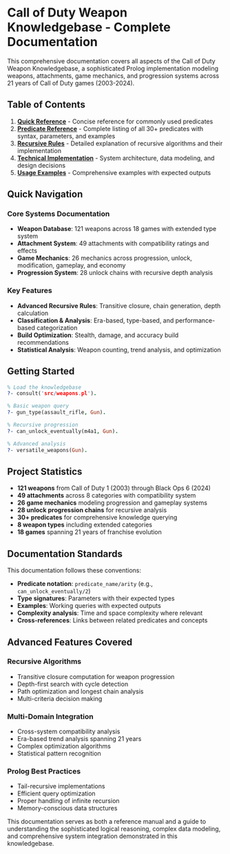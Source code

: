 # Call of Duty Weapon Knowledgebase - Complete Documentation

This comprehensive documentation covers all aspects of the Call of Duty Weapon Knowledgebase, a sophisticated Prolog implementation modeling weapons, attachments, game mechanics, and progression systems across 21 years of Call of Duty games (2003-2024).

## Table of Contents

1. [**Quick Reference**](quick-reference.md) - Concise reference for commonly used predicates
2. [**Predicate Reference**](predicate-reference.md) - Complete listing of all 30+ predicates with syntax, parameters, and examples
3. [**Recursive Rules**](recursive-rules.md) - Detailed explanation of recursive algorithms and their implementation
4. [**Technical Implementation**](technical-implementation.md) - System architecture, data modeling, and design decisions
5. [**Usage Examples**](usage-examples.md) - Comprehensive examples with expected outputs

## Quick Navigation

### Core Systems Documentation

- **Weapon Database**: 121 weapons across 18 games with extended type system
- **Attachment System**: 49 attachments with compatibility ratings and effects
- **Game Mechanics**: 26 mechanics across progression, unlock, modification, gameplay, and economy
- **Progression System**: 28 unlock chains with recursive depth analysis

### Key Features

- **Advanced Recursive Rules**: Transitive closure, chain generation, depth calculation
- **Classification & Analysis**: Era-based, type-based, and performance-based categorization
- **Build Optimization**: Stealth, damage, and accuracy build recommendations
- **Statistical Analysis**: Weapon counting, trend analysis, and optimization

## Getting Started

```prolog
% Load the knowledgebase
?- consult('src/weapons.pl').

% Basic weapon query
?- gun_type(assault_rifle, Gun).

% Recursive progression
?- can_unlock_eventually(m4a1, Gun).

% Advanced analysis
?- versatile_weapons(Gun).
```

## Project Statistics

- **121 weapons** from Call of Duty 1 (2003) through Black Ops 6 (2024)
- **49 attachments** across 8 categories with compatibility system
- **26 game mechanics** modeling progression and gameplay systems
- **28 unlock progression chains** for recursive analysis
- **30+ predicates** for comprehensive knowledge querying
- **8 weapon types** including extended categories
- **18 games** spanning 21 years of franchise evolution

## Documentation Standards

This documentation follows these conventions:

- **Predicate notation**: `predicate_name/arity` (e.g., `can_unlock_eventually/2`)
- **Type signatures**: Parameters with their expected types
- **Examples**: Working queries with expected outputs
- **Complexity analysis**: Time and space complexity where relevant
- **Cross-references**: Links between related predicates and concepts

## Advanced Features Covered

### Recursive Algorithms

- Transitive closure computation for weapon progression
- Depth-first search with cycle detection
- Path optimization and longest chain analysis
- Multi-criteria decision making

### Multi-Domain Integration

- Cross-system compatibility analysis
- Era-based trend analysis spanning 21 years
- Complex optimization algorithms
- Statistical pattern recognition

### Prolog Best Practices

- Tail-recursive implementations
- Efficient query optimization
- Proper handling of infinite recursion
- Memory-conscious data structures

This documentation serves as both a reference manual and a guide to understanding the sophisticated logical reasoning, complex data modeling, and comprehensive system integration demonstrated in this knowledgebase.
